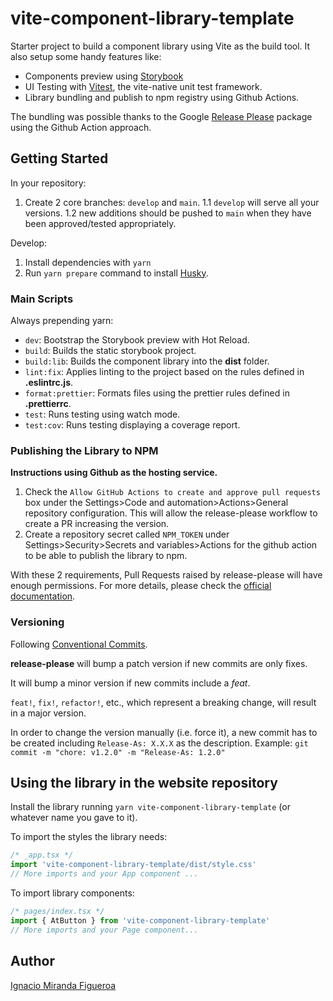# vite-component-library-template

Starter project to build a component library using Vite as the build tool. It also setup some handy features like:

- Components preview using [Storybook](https://storybook.js.org/blog/storybook-for-vite/)
- UI Testing with [Vitest](https://vitest.dev/), the vite-native unit test framework.
- Library bundling and publish to npm registry using Github Actions.

The bundling was possible thanks to the Google [Release Please](https://github.com/googleapis/release-please) package using the Github Action approach.

## Getting Started

In your repository:

1. Create 2 core branches: `develop` and `main`.
   1.1 `develop` will serve all your versions.
   1.2 new additions should be pushed to `main` when they have been approved/tested appropriately.

Develop:

1. Install dependencies with `yarn`
2. Run `yarn prepare` command to install [Husky](https://typicode.github.io/husky).

### Main Scripts

Always prepending yarn:

- `dev`: Bootstrap the Storybook preview with Hot Reload.
- `build`: Builds the static storybook project.
- `build:lib`: Builds the component library into the **dist** folder.
- `lint:fix`: Applies linting to the project based on the rules defined in **.eslintrc.js**.
- `format:prettier`: Formats files using the prettier rules defined in **.prettierrc**.
- `test`: Runs testing using watch mode.
- `test:cov`: Runs testing displaying a coverage report.

### Publishing the Library to NPM

**Instructions using Github as the hosting service.**

1. Check the `Allow GitHub Actions to create and approve pull requests` box under the Settings>Code and automation>Actions>General repository configuration. This will allow the release-please workflow to create a PR increasing the version.
2. Create a repository secret called `NPM_TOKEN` under Settings>Security>Secrets and variables>Actions for the github action to be able to publish the library to npm.

With these 2 requirements, Pull Requests raised by release-please will have enough permissions. For more details, please check the [official documentation](https://github.com/google-github-actions/release-please-action).

### Versioning

Following [Conventional Commits](https://www.conventionalcommits.org/).

**release-please** will bump a patch version if new commits are only fixes.

It will bump a minor version if new commits include a _feat_.

`feat!`, `fix!`, `refactor!`, etc., which represent a breaking change, will result in a major version.

In order to change the version manually (i.e. force it), a new commit has to be created including `Release-As: X.X.X` as the description.
Example: `git commit -m "chore: v1.2.0" -m "Release-As: 1.2.0"`

## Using the library in the website repository

Install the library running `yarn vite-component-library-template` (or whatever name you gave to it).

To import the styles the library needs:

```js
/* _app.tsx */
import 'vite-component-library-template/dist/style.css'
// More imports and your App component ...
```

To import library components:

```js
/* pages/index.tsx */
import { AtButton } from 'vite-component-library-template'
// More imports and your Page component...
```

## Author

[Ignacio Miranda Figueroa](https://www.linkedin.com/in/ignacio-miranda-figueroa/)
